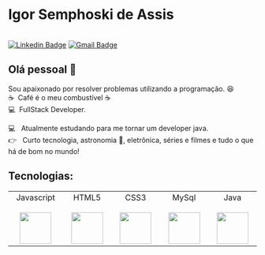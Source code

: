 # Igor Semphoski de Assis

  <br/>[![Linkedin Badge](https://img.shields.io/badge/-Igor_Semphoski_de_Assis-blue?style=flat-square&logo=Linkedin&logoColor=white&link=https://www.linkedin.com/in/igor-semphoski-de-assis-2a9b3618a/)](https://www.linkedin.com/in/igor-semphoski-de-assis-2a9b3618a/) 
[![Gmail Badge](https://img.shields.io/badge/-igorsemphoski@gmail.com-c14438?style=flat-square&logo=Gmail&logoColor=white&link=mailto:igorsemphoski@gmail.com)](mailto:igorsemphoski@gmail.com)

## Olá pessoal 👋
Sou apaixonado por resolver problemas utilizando a programação. :satisfied:
 <br/>:coffee: &nbsp;Café é o meu combustível :coffee:
 <br/>:computer: &nbsp;FullStack Developer.

:computer: &nbsp; Atualmente estudando para me tornar um developer java.
 <br/> :point_right: &nbsp; Curto tecnologia, astronomia :telescope:, eletrônica, séries e filmes e tudo o que há de bom no mundo!

<h2>Tecnologias: </h2>
<table>
  <tbody>
    <tr valign="top">
      <td width="200px" align="center">
        <span>Javascript</span><br><br>
        <img height="64px" src="https://cdn.svgporn.com/logos/javascript.svg">
      </td>
      <td width="200px" align="center">
        <span>HTML5</span><br><br>
        <img height="64px" src="https://cdn.svgporn.com/logos/html-5.svg">
      </td>
      <td width="200px" align="center">
        <span>CSS3</span><br><br>
        <img height="64px" src="https://cdn.svgporn.com/logos/css-3.svg">
      </td>
      <td width="200px" align="center">
        <span>MySql</span><br><br>
        <img height="64px" src="https://cdn.svgporn.com/logos/mysql.svg">
      </td>
      <td width="200px" align="center">
        <span>Java</span><br><br>
        <img height="64px" src="https://cdn.svgporn.com/logos/java.svg">
     </td>
    </tr>
  </tbody>
</table>
